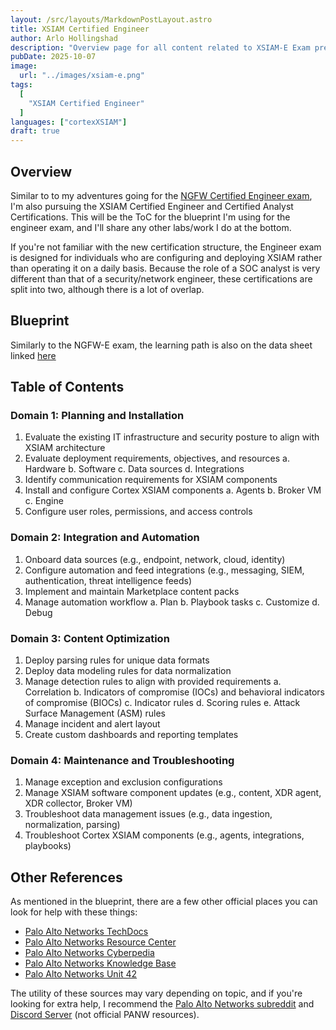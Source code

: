 ```yaml
---
layout: /src/layouts/MarkdownPostLayout.astro
title: XSIAM Certified Engineer
author: Arlo Hollingshad
description: "Overview page for all content related to XSIAM-E Exam preparation."
pubDate: 2025-10-07
image:
  url: "../images/xsiam-e.png"
tags:
  [
    "XSIAM Certified Engineer"
  ]
languages: ["cortexXSIAM"]
draft: true
---
```


## Overview
Similar to to my adventures going for the [NGFW Certified Engineer exam](ngfw-e-overview), I'm also pursuing the XSIAM Certified Engineer and Certified Analyst Certifications. This will be the ToC for the blueprint I'm using for the engineer exam, and I'll share any other labs/work I do at the bottom.

If you're not familiar with the new certification structure, the Engineer exam is designed for individuals who are configuring and deploying XSIAM rather than operating it on a daily basis. Because the role of a SOC analyst is very different than that of a security/network engineer, these certifications are split into two, although there is a lot of overlap. 

## Blueprint
Similarly to the NGFW-E exam, the learning path is also on the data sheet linked [here](https://www.paloaltonetworks.com/content/dam/pan/en_US/assets/pdf/datasheets/education/xsiam-engineer-datasheet.pdf)

## Table of Contents
### Domain 1: Planning and Installation
1. Evaluate the existing IT infrastructure and security posture to align with XSIAM architecture
2. Evaluate deployment requirements, objectives, and resources
  a. Hardware
  b. Software
  c. Data sources
  d. Integrations
3. Identify communication requirements for XSIAM components
4. Install and configure Cortex XSIAM components
  a. Agents
  b. Broker VM
  c. Engine
5. Configure user roles, permissions, and access controls
### Domain 2: Integration and Automation
1. Onboard data sources (e.g., endpoint, network, cloud, identity)
2. Configure automation and feed integrations (e.g., messaging, SIEM, authentication, threat
intelligence feeds)
3. Implement and maintain Marketplace content packs
4. Manage automation workflow
  a. Plan
  b. Playbook tasks
  c. Customize
  d. Debug
### Domain 3: Content Optimization
1. Deploy parsing rules for unique data formats
2. Deploy data modeling rules for data normalization
3. Manage detection rules to align with provided requirements
  a. Correlation
  b. Indicators of compromise (IOCs) and behavioral indicators of compromise (BIOCs)
  c. Indicator rules
  d. Scoring rules
  e. Attack Surface Management (ASM) rules
4. Manage incident and alert layout
5. Create custom dashboards and reporting templates
### Domain 4: Maintenance and Troubleshooting
1. Manage exception and exclusion configurations
2. Manage XSIAM software component updates (e.g., content, XDR agent, XDR collector, Broker VM)
3. Troubleshoot data management issues (e.g., data ingestion, normalization, parsing)
4. Troubleshoot Cortex XSIAM components (e.g., agents, integrations, playbooks)

## Other References
As mentioned in the blueprint, there are a few other official places you can look for help with these things:
- [Palo Alto Networks TechDocs](https://docs.paloaltonetworks.com/)
- [Palo Alto Networks Resource Center](https://www.paloaltonetworks.com/resources)
- [Palo Alto Networks Cyberpedia](https://www.paloaltonetworks.com/cyberpedia)
- [Palo Alto Networks Knowledge Base](https://knowledgebase.paloaltonetworks.com/)
- [Palo Alto Networks Unit 42](https://unit42.paloaltonetworks.com/)

The utility of these sources may vary depending on topic, and if you're looking for extra help, I recommend the [Palo Alto Networks subreddit](https://www.reddit.com/r/paloaltonetworks/) and [Discord Server](https://discord.gg/vENbnGN5Yn) (not official PANW resources).

